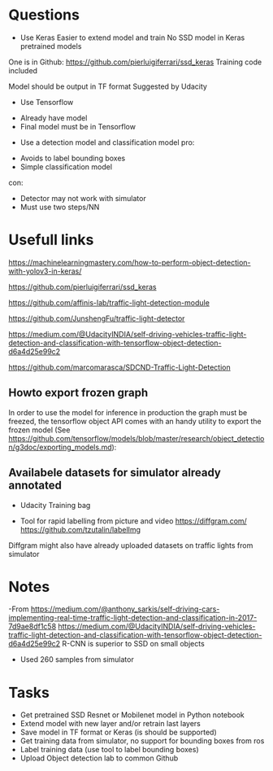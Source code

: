 # Questions
* Use Keras
Easier to extend model and train
No SSD  model in Keras pretrained models

One is in Github: https://github.com/pierluigiferrari/ssd_keras
Training code included

Model should be output in TF format
Suggested by Udacity

* Use Tensorflow
- Already have model
- Final model must be in Tensorflow

* Use a detection model and classification model
pro:
- Avoids to label bounding boxes
- Simple classification model

con:
- Detector may not work with simulator
- Must use two steps/NN




# Usefull links
https://machinelearningmastery.com/how-to-perform-object-detection-with-yolov3-in-keras/

https://github.com/pierluigiferrari/ssd_keras

https://github.com/affinis-lab/traffic-light-detection-module

https://github.com/JunshengFu/traffic-light-detector

https://medium.com/@UdacityINDIA/self-driving-vehicles-traffic-light-detection-and-classification-with-tensorflow-object-detection-d6a4d25e99c2

https://github.com/marcomarasca/SDCND-Traffic-Light-Detection

## Howto export frozen graph
In order to use the model for inference in production the graph must be freezed, the tensorflow object API comes with an handy utility to export the frozen model (See https://github.com/tensorflow/models/blob/master/research/object_detection/g3doc/exporting_models.md):


## Availabele datasets for simulator already annotated
- Udacity Training bag

- Tool for rapid labelling from picture and video 
https://diffgram.com/
https://github.com/tzutalin/labelImg

Diffgram might also have already uploaded datasets on traffic lights from simulator


# Notes
-From https://medium.com/@anthony_sarkis/self-driving-cars-implementing-real-time-traffic-light-detection-and-classification-in-2017-7d9ae8df1c58
https://medium.com/@UdacityINDIA/self-driving-vehicles-traffic-light-detection-and-classification-with-tensorflow-object-detection-d6a4d25e99c2
R-CNN is superior to SSD on small objects
- Used 260 samples from simulator



# Tasks
* Get pretrained SSD Resnet or Mobilenet model in Python notebook
* Extend model with new layer and/or retrain last layers
* Save model in TF format or Keras (is should be supported)
* Get training data from simulator, no support for bounding boxes from ros
* Label training data (use tool to label bounding boxes)
* Upload Object detection lab to common Github



 